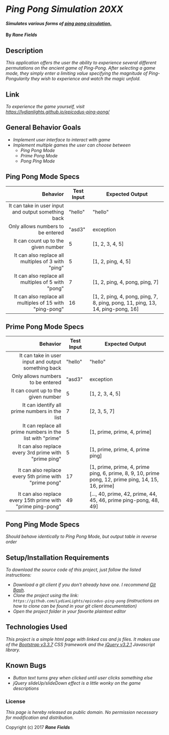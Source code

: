 # _Ping Pong Simulation 20XX_

#### _Simulates various forms of [ping pong circulation.](https://www.youtube.com/watch?v=EGqMPFmPWZ8)_

#### By _**Rane Fields**_

## Description

_This application offers the user the ability to experience several different permutations on the ancient game of Ping-Pong. After selecting a game mode, they simply enter a limiting value specifying the magnitude of Ping-Pongularity they wish to experience and watch the magic unfold._

## Link

_To experience the game yourself, visit https://lydianlights.github.io/epicodus-ping-pong/_

## General Behavior Goals

* _Implement user interface to interact with game_
* _Implement multiple games the user can choose between_
  * _Ping Pong Mode_
  * _Prime Pong Mode_
  * _Pong Ping Mode_

## Ping Pong Mode Specs

|                                                 Behavior | Test Input | Expected Output                                                                |
|---------------------------------------------------------:|------------|--------------------------------------------------------------------------------|
| It can take in user input and output something back      | "hello"    | "hello"                                                                        |
| Only allows numbers to be entered                        | "asd3"     | exception                                                                      |
| It can count up to the given number                      | 5          | [1, 2, 3, 4, 5]                                                                |
| It can also replace all multiples of 3 with "ping"       | 5          | [1, 2, ping, 4, 5]                                                             |
| It can also replace all multiples of 5 with "pong"       | 7          | [1, 2, ping, 4, pong, ping, 7]                                                 |
| It can also replace all multiples of 15 with "ping-pong" | 16         | [1, 2, ping, 4, pong, ping, 7, 8, ping, pong, 11, ping, 13, 14, ping-pong, 16] |

## Prime Pong Mode Specs

|                                                    Behavior | Test Input | Expected Output                                                                                     |
|------------------------------------------------------------:|------------|-----------------------------------------------------------------------------------------------------|
| It can take in user input and output something back         | "hello"    | "hello"                                                                                             |
| Only allows numbers to be entered                           | "asd3"     | exception                                                                                           |
| It can count up to the given number                         | 5          | [1, 2, 3, 4, 5]                                                                                     |
| It can identify all prime numbers in the list               | 7          | [2, 3, 5, 7]                                                                                        |
| It can replace all prime numbers in the list with "prime"   | 5          | [1, prime, prime, 4, prime]                                                                         |
| It can also replace every 3rd prime with "prime ping"       | 5          | [1, prime, prime, 4, prime ping]                                                                    |
| It can also replace every 5th prime with "prime pong"       | 17         | [1, prime, prime, 4, prime ping, 6, prime, 8, 9, 10, prime pong, 12, prime ping, 14, 15, 16, prime] |
| It can also replace every 15th prime with "prime ping-pong" | 49         | [..., 40, prime, 42, prime, 44, 45, 46, prime ping-pong, 48, 49]                                    |

## Pong Ping Mode Specs

_Should behave identically to Ping Pong Mode, but output table in reverse order_

## Setup/Installation Requirements

_To download the source code of this project, just follow the listed instructions:_

* _Download a git client if you don't already have one. I recommend [Git Bash](https://git-for-windows.github.io/)._
* _Clone the project using the link: `https://github.com/LydianLights/epicodus-ping-pong`
(instructions on how to clone can be found in your git client documentation)_
* _Open the project folder in your favorite plaintext editor_

## Technologies Used

_This project is a simple html page with linked css and js files. It makes use of the [Bootstrap v3.3.7](https://getbootstrap.com/docs/3.3/) CSS framework and the [jQuery v3.2.1](https://jquery.com/) Javascript library._

## Known Bugs

* _Button text turns grey when clicked until user clicks something else_
* _jQuery slideUp/slideDown effect is a little wonky on the game descriptions_

### License

*This page is hereby released as public domain. No permission necessary for modification and distribution.*

Copyright (c) 2017 **_Rane Fields_**
